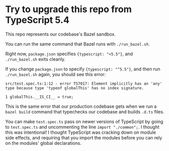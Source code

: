 # Try to upgrade this repo from TypeScript 5.4

This repo represents our codebase's Bazel sandbox.

You can run the same command that Bazel runs with `./run_bazel.sh`.

Right now, `package.json` specifies `{typescript: "<5.5"}`, and `./run_bazel.sh` exits cleanly.

If you change `package.json` to specify `{typescript: "^5.5"}`, and then run `./run_bazel.sh` again, you should see this error:

```
src/test.spec.ts:1:12 - error TS7017: Element implicitly has an 'any' type because type 'typeof globalThis' has no index signature.

1 globalThis.__IS_CI__ = true;
```

This is the same error that our production codebase gets when we run a `bazel build` command that typechecks our codebase and builds `.d.ts` files.

You can make `test.spec.ts` pass on newer versions of TypeScript by going to `test.spec.ts` and uncommenting the line `import "./common";`. I thought this was intentional! I thought TypeScript was cracking down on module side effects, and requiring that you import the modules before you can rely on the modules' global declarations.

